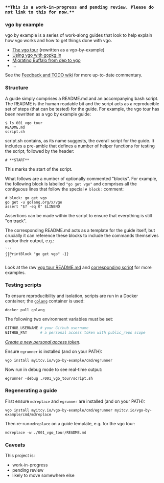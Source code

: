 ### `**This is a work-in-progress and pending review. Please do not link to this for now.**`

### vgo by example

vgo by example is a series of work-along guides that look to help explain how vgo works and how to get things done with vgo.

* [The vgo tour](https://github.com/myitcv/vgo-by-example/blob/master/001_vgo_tour/README.md) (rewritten as a vgo-by-example)
* [Using vgo with gopkg.in](https://github.com/myitcv/vgo-by-example/blob/master/002_using_gopkg_in/README.md)
* [Migrating Buffalo from dep to vgo](https://github.com/myitcv/vgo-by-example/blob/master/003_migrate_buffalo/README.md)
* ...

See the [Feedback and TODO wiki](https://github.com/myitcv/vgo-by-example/wiki/Feedback-TODO) for more up-to-date
commentary.

### Structure

A guide simply comprises a README.md and an accompanying bash script. The README is the human readable bit and the
script acts as a reproducible set of steps (that can be tested) for the guide. For example, the vgo tour has been
rewritten as a vgo by example guide:

<!-- __TEMPLATE: ls 001_vgo_tour
```
$ {{.Cmd}}
{{.Out -}}
```
-->
```
$ ls 001_vgo_tour
README.md
script.sh
```
<!-- END -->

script.sh contains, as its name suggests, the overall script for the guide. It includes a pre-amble that defines a
number of helper functions for testing the script, followed by the header:

```
# **START**
```

This marks the start of the script.

What follows are a number of optionally commented "blocks". For example, the following block is labelled `"go get vgo"`
and comprises all the contiguous lines that follow the special `# block:` comment:

```
# block: go get vgo
go get -u golang.org/x/vgo
assert "$? -eq 0" $LINENO
```

Assertions can be made within the script to ensure that everything is still "on track".

The corresponding README.md acts as a template for the guide itself, but crucially it can reference these blocks to
include the commands themselves and/or their output, e.g.:

    ```
    {{PrintBlock "go get vgo" -}}
    ```

Look at the raw [vgo tour README.md](https://raw.githubusercontent.com/myitcv/vgo-by-example/master/001_vgo_tour/README.md)
and [corresponding script](https://github.com/myitcv/vgo-by-example/blob/master/001_vgo_tour/script.sh) for more examples.

### Testing scripts

To ensure reproducibility and isolation, scripts are run in a Docker container; the
[`golang`](https://hub.docker.com/_/golang/) container is used:

<!-- __TEMPLATE: docker pull golang # LONG ONLINE
```
{{.Cmd}}
```
-->
```
docker pull golang
```
<!-- END -->

The following two environment variables must be set:

```bash
GITHUB_USERNAME # your Github username
GITHUB_PAT      # a personal access token with public_repo scope
```

_[Create a new personal access token](https://github.com/settings/tokens/new)._

Ensure `egrunner` is installed (and on your PATH):

<!-- __TEMPLATE: vgo install myitcv.io/vgo-by-example/cmd/egrunner
```
{{.Cmd}}
```
-->
```
vgo install myitcv.io/vgo-by-example/cmd/egrunner
```
<!-- END -->

Now run in debug mode to see real-time output:

<!-- __TEMPLATE: egrunner -debug ./001_vgo_tour/script.sh # LONG ONLINE
```
{{.Cmd}}
```
-->
```
egrunner -debug ./001_vgo_tour/script.sh
```
<!-- END -->

### Regenerating a guide

First ensure `mdreplace` and `egrunner` are installed (and on your PATH):

<!-- __TEMPLATE: vgo install myitcv.io/vgo-by-example/cmd/egrunner myitcv.io/vgo-by-example/cmd/mdreplace
```
{{.Cmd}}
```
-->
```
vgo install myitcv.io/vgo-by-example/cmd/egrunner myitcv.io/vgo-by-example/cmd/mdreplace
```
<!-- END -->

Then re-run `mdreplace` on a guide template, e.g. for the vgo tour:

<!-- __TEMPLATE: mdreplace -w ./001_vgo_tour/README.md # LONG ONLINE
```
{{.Cmd}}
```
-->
```
mdreplace -w ./001_vgo_tour/README.md
```
<!-- END -->

### Caveats

This project is:

* work-in-progress
* pending review
* likely to move somewhere else

